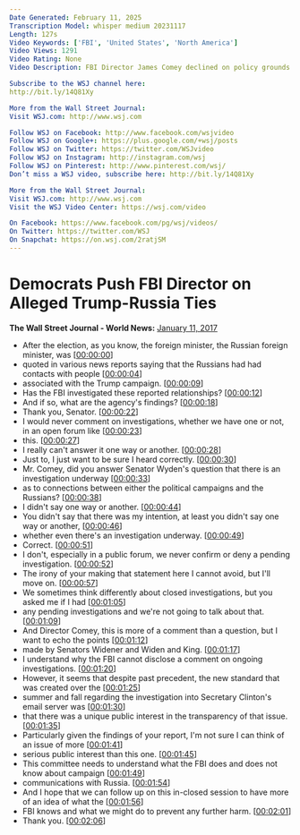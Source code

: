 ```yaml
---
Date Generated: February 11, 2025
Transcription Model: whisper medium 20231117
Length: 127s
Video Keywords: ['FBI', 'United States', 'North America']
Video Views: 1291
Video Rating: None
Video Description: FBI Director James Comey declined on policy grounds to comment at a Tuesday intelligence hearing on whether the agency was investigating alleged links between Russia and "people associated with the Trump campaign."

Subscribe to the WSJ channel here:
http://bit.ly/14Q81Xy

More from the Wall Street Journal:
Visit WSJ.com: http://www.wsj.com

Follow WSJ on Facebook: http://www.facebook.com/wsjvideo
Follow WSJ on Google+: https://plus.google.com/+wsj/posts
Follow WSJ on Twitter: https://twitter.com/WSJvideo
Follow WSJ on Instagram: http://instagram.com/wsj
Follow WSJ on Pinterest: http://www.pinterest.com/wsj/ 
Don’t miss a WSJ video, subscribe here: http://bit.ly/14Q81Xy

More from the Wall Street Journal: 
Visit WSJ.com: http://www.wsj.com
Visit the WSJ Video Center: https://wsj.com/video

On Facebook: https://www.facebook.com/pg/wsj/videos/
On Twitter: https://twitter.com/WSJ
On Snapchat: https://on.wsj.com/2ratjSM
---
```


# Democrats Push FBI Director on Alleged Trump-Russia Ties
**The Wall Street Journal - World News:** [January 11, 2017](https://www.youtube.com/watch?v=HV2hOqfFZlc)
*  After the election, as you know, the foreign minister, the Russian foreign minister, was [[00:00:00](https://www.youtube.com/watch?v=HV2hOqfFZlc&t=0.0s)]
*  quoted in various news reports saying that the Russians had had contacts with people [[00:00:04](https://www.youtube.com/watch?v=HV2hOqfFZlc&t=4.24s)]
*  associated with the Trump campaign. [[00:00:09](https://www.youtube.com/watch?v=HV2hOqfFZlc&t=9.74s)]
*  Has the FBI investigated these reported relationships? [[00:00:12](https://www.youtube.com/watch?v=HV2hOqfFZlc&t=12.88s)]
*  And if so, what are the agency's findings? [[00:00:18](https://www.youtube.com/watch?v=HV2hOqfFZlc&t=18.28s)]
*  Thank you, Senator. [[00:00:22](https://www.youtube.com/watch?v=HV2hOqfFZlc&t=22.54s)]
*  I would never comment on investigations, whether we have one or not, in an open forum like [[00:00:23](https://www.youtube.com/watch?v=HV2hOqfFZlc&t=23.54s)]
*  this. [[00:00:27](https://www.youtube.com/watch?v=HV2hOqfFZlc&t=27.66s)]
*  I really can't answer it one way or another. [[00:00:28](https://www.youtube.com/watch?v=HV2hOqfFZlc&t=28.66s)]
*  Just to, I just want to be sure I heard correctly. [[00:00:30](https://www.youtube.com/watch?v=HV2hOqfFZlc&t=30.98s)]
*  Mr. Comey, did you answer Senator Wyden's question that there is an investigation underway [[00:00:33](https://www.youtube.com/watch?v=HV2hOqfFZlc&t=33.82s)]
*  as to connections between either the political campaigns and the Russians? [[00:00:38](https://www.youtube.com/watch?v=HV2hOqfFZlc&t=38.46s)]
*  I didn't say one way or another. [[00:00:44](https://www.youtube.com/watch?v=HV2hOqfFZlc&t=44.46s)]
*  You didn't say that there was my intention, at least you didn't say one way or another, [[00:00:46](https://www.youtube.com/watch?v=HV2hOqfFZlc&t=46.24s)]
*  whether even there's an investigation underway. [[00:00:49](https://www.youtube.com/watch?v=HV2hOqfFZlc&t=49.5s)]
*  Correct. [[00:00:51](https://www.youtube.com/watch?v=HV2hOqfFZlc&t=51.78s)]
*  I don't, especially in a public forum, we never confirm or deny a pending investigation. [[00:00:52](https://www.youtube.com/watch?v=HV2hOqfFZlc&t=52.78s)]
*  The irony of your making that statement here I cannot avoid, but I'll move on. [[00:00:57](https://www.youtube.com/watch?v=HV2hOqfFZlc&t=57.3s)]
*  We sometimes think differently about closed investigations, but you asked me if I had [[00:01:05](https://www.youtube.com/watch?v=HV2hOqfFZlc&t=65.58s)]
*  any pending investigations and we're not going to talk about that. [[00:01:09](https://www.youtube.com/watch?v=HV2hOqfFZlc&t=69.06s)]
*  And Director Comey, this is more of a comment than a question, but I want to echo the points [[00:01:12](https://www.youtube.com/watch?v=HV2hOqfFZlc&t=72.7s)]
*  made by Senators Widener and Widen and King. [[00:01:17](https://www.youtube.com/watch?v=HV2hOqfFZlc&t=77.1s)]
*  I understand why the FBI cannot disclose a comment on ongoing investigations. [[00:01:20](https://www.youtube.com/watch?v=HV2hOqfFZlc&t=80.38s)]
*  However, it seems that despite past precedent, the new standard that was created over the [[00:01:25](https://www.youtube.com/watch?v=HV2hOqfFZlc&t=85.38000000000001s)]
*  summer and fall regarding the investigation into Secretary Clinton's email server was [[00:01:30](https://www.youtube.com/watch?v=HV2hOqfFZlc&t=90.5s)]
*  that there was a unique public interest in the transparency of that issue. [[00:01:35](https://www.youtube.com/watch?v=HV2hOqfFZlc&t=95.9s)]
*  Particularly given the findings of your report, I'm not sure I can think of an issue of more [[00:01:41](https://www.youtube.com/watch?v=HV2hOqfFZlc&t=101.10000000000001s)]
*  serious public interest than this one. [[00:01:45](https://www.youtube.com/watch?v=HV2hOqfFZlc&t=105.14000000000001s)]
*  This committee needs to understand what the FBI does and does not know about campaign [[00:01:49](https://www.youtube.com/watch?v=HV2hOqfFZlc&t=109.10000000000001s)]
*  communications with Russia. [[00:01:54](https://www.youtube.com/watch?v=HV2hOqfFZlc&t=114.46000000000001s)]
*  And I hope that we can follow up on this in-closed session to have more of an idea of what the [[00:01:56](https://www.youtube.com/watch?v=HV2hOqfFZlc&t=116.82000000000001s)]
*  FBI knows and what we might do to prevent any further harm. [[00:02:01](https://www.youtube.com/watch?v=HV2hOqfFZlc&t=121.06s)]
*  Thank you. [[00:02:06](https://www.youtube.com/watch?v=HV2hOqfFZlc&t=126.14s)]
